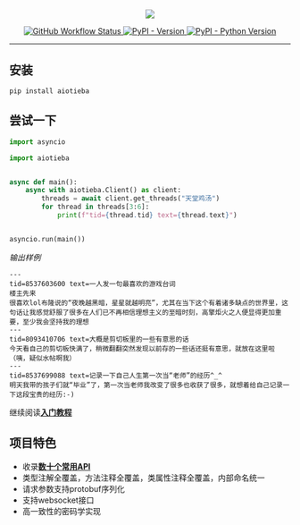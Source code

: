 # 

<p align="center">
<picture>
  <source media="(prefers-color-scheme: dark)" srcset="https://user-images.githubusercontent.com/48282276/217530379-1348f7c5-7056-48f4-8c64-1c74caf5497c.svg">
  <source media="(prefers-color-scheme: light)" srcset="https://user-images.githubusercontent.com/48282276/217530385-98a2fb24-ff6e-4b27-990f-998b66c2ab5e.svg">
  <img src="https://user-images.githubusercontent.com/48282276/217530385-98a2fb24-ff6e-4b27-990f-998b66c2ab5e.svg">
</picture>
</p>

<p align="center">
<a href="https://github.com/Starry-OvO/aiotieba/actions">
    <img src="https://img.shields.io/github/actions/workflow/status/Starry-OvO/aiotieba/CI.yml?branch=develop&label=CI&logo=github&style=flat-square" alt="GitHub Workflow Status">
</a>
<a href="https://pypi.org/project/aiotieba">
    <img src="https://img.shields.io/pypi/v/aiotieba?color=g&style=flat-square" alt="PyPI - Version">
</a>
<a href="https://pypi.org/project/aiotieba">
    <img src="https://img.shields.io/pypi/pyversions/aiotieba?style=flat-square" alt="PyPI - Python Version">
</a>
</p>

---

## 安装

```shell
pip install aiotieba
```

## 尝试一下

```python
import asyncio

import aiotieba


async def main():
    async with aiotieba.Client() as client:
        threads = await client.get_threads("天堂鸡汤")
        for thread in threads[3:6]:
            print(f"tid={thread.tid} text={thread.text}")


asyncio.run(main())
```

*输出样例*

```log
---
tid=8537603600 text=一人发一句最喜欢的游戏台词
楼主先来
很喜欢lol布隆说的“夜晚越黑暗，星星就越明亮”，尤其在当下这个有着诸多缺点的世界里，这句话让我感觉舒服了很多在人们已不再相信理想主义的至暗时刻，高擎炬火之人便显得更加重要，至少我会坚持我的理想
---
tid=8093410706 text=大概是剪切板里的一些有意思的话
今天看自己的剪切板快满了，稍微翻翻突然发现以前存的一些话还挺有意思，就放在这里啦
（咦，疑似水帖啊我）
---
tid=8537699088 text=记录一下自己人生第一次当“老师”的经历^_^
明天我带的孩子们就“毕业”了，第一次当老师我改变了很多也收获了很多，就想着给自己记录一下这段宝贵的经历:-)
```

继续阅读[**入门教程**](https://aiotieba.cc/tutorial/start)

## 项目特色

+ 收录[**数十个常用API**](https://github.com/Starry-OvO/aiotieba/tree/develop/aiotieba/api)
+ 类型注解全覆盖，方法注释全覆盖，类属性注释全覆盖，内部命名统一
+ 请求参数支持protobuf序列化
+ 支持websocket接口
+ 高一致性的密码学实现

